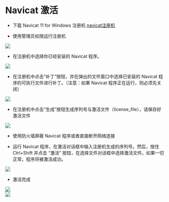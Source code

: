 # Navicat 激活

- 下载 Navicat 11 for Windows 注册机 [navicat注册机](http://172.16.4.111:8000/bianl/Basic_Virtual/blob/dev/huful/Notes/Mysql/navicat注册机.7z)

- 使用管理员权限运行注册机<br>

![](https://github.com/316Team/316-Contest/tree/316Team/image/run.png)<br>

- 在注册机中选择你已经安装的 Navicat 程序。<br>

![](https://github.com/316Team/316-Contest/tree/316Team/image/open.png)<br>

- 在注册机中点击“补丁”按钮，并在弹出的文件窗口中选择已安装的 Navicat 程序的可执行文件进行补丁。（注意：如果 Navicat 程序正在运行，则必须先关闭）<br>

![](https://github.com/316Team/316-Contest/tree/316Team/image/patch.png)<br>

- 在注册机中点击“生成”按钮生成序列号与激活文件（license_file），请保存好激活文件<br>

![](https://github.com/316Team/316-Contest/tree/316Team/image/license_file.png)<br>

- 使用防火墙屏蔽 Navicat 程序或者直接断开网络连接

- 运行 Navicat 程序，在激活对话框中输入注册机生成的序列号。然后，按住 Ctrl+Shift 并点击 “激活” 按钮，在选择文件对话框中选择激活文件。如果一切正常，程序将被激活成功。<br>

![](https://github.com/316Team/316-Contest/tree/316Team/image/activation.png)<br>

- 激活完成<br>

![](https://github.com/316Team/316-Contest/tree/316Team/image/success.png)<br>
![](https://github.com/316Team/316-Contest/tree/316Team/image/success_1.png)
